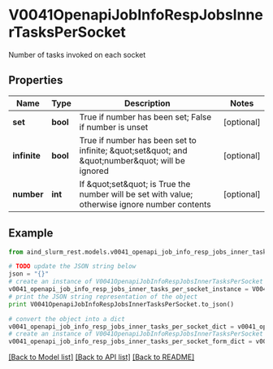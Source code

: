 # V0041OpenapiJobInfoRespJobsInnerTasksPerSocket

Number of tasks invoked on each socket

## Properties

Name | Type | Description | Notes
------------ | ------------- | ------------- | -------------
**set** | **bool** | True if number has been set; False if number is unset | [optional] 
**infinite** | **bool** | True if number has been set to infinite; \&quot;set\&quot; and \&quot;number\&quot; will be ignored | [optional] 
**number** | **int** | If \&quot;set\&quot; is True the number will be set with value; otherwise ignore number contents | [optional] 

## Example

```python
from aind_slurm_rest.models.v0041_openapi_job_info_resp_jobs_inner_tasks_per_socket import V0041OpenapiJobInfoRespJobsInnerTasksPerSocket

# TODO update the JSON string below
json = "{}"
# create an instance of V0041OpenapiJobInfoRespJobsInnerTasksPerSocket from a JSON string
v0041_openapi_job_info_resp_jobs_inner_tasks_per_socket_instance = V0041OpenapiJobInfoRespJobsInnerTasksPerSocket.from_json(json)
# print the JSON string representation of the object
print V0041OpenapiJobInfoRespJobsInnerTasksPerSocket.to_json()

# convert the object into a dict
v0041_openapi_job_info_resp_jobs_inner_tasks_per_socket_dict = v0041_openapi_job_info_resp_jobs_inner_tasks_per_socket_instance.to_dict()
# create an instance of V0041OpenapiJobInfoRespJobsInnerTasksPerSocket from a dict
v0041_openapi_job_info_resp_jobs_inner_tasks_per_socket_form_dict = v0041_openapi_job_info_resp_jobs_inner_tasks_per_socket.from_dict(v0041_openapi_job_info_resp_jobs_inner_tasks_per_socket_dict)
```
[[Back to Model list]](../README.md#documentation-for-models) [[Back to API list]](../README.md#documentation-for-api-endpoints) [[Back to README]](../README.md)


